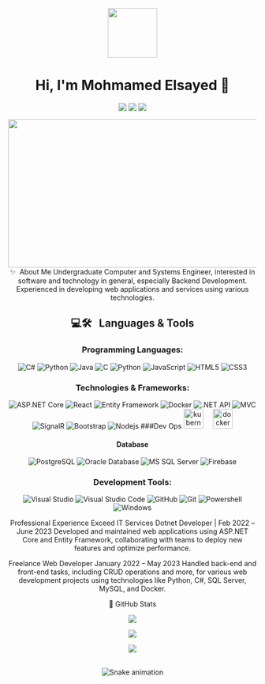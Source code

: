 <div id="header" align="center">
  <img src="https://media.giphy.com/media/M9gbBd9nbDrOTu1Mqx/giphy.gif" width="100"/>
<h1 align="center">Hi, I'm Mohmamed Elsayed 👋</h1>
<p align="center">
    <a href="https://www.linkedin.com/in/mohamed-elsayed-265328249"><img src="https://img.shields.io/badge/linkedin-%230177B5?style=flat&logo=linkedin&logoColor=white"/></a>
    <a href="https://www.facebook.com/mo.zonkol?mibextid=LQQJ4d"><img src="https://img.shields.io/badge/Facebook-%231877F2.svg?style=flat&logo=Facebook&logoColor=white"/></a>
    <a href="mo.zonkol@gmail.com"><img src="https://img.shields.io/badge/Gmail-D14836?style=flat&logo=gmail&logoColor=white"/></a>
  </p>
<div align="center">
  <img src="https://media.giphy.com/media/dWesBcTLavkZuG35MI/giphy.gif" width="600" height="300"/>
</div>    
✨  About Me
Undergraduate Computer and Systems Engineer, interested in software and technology in general, especially Backend Development. Experienced in developing web applications and services using various technologies.
  
## 💻🛠 &nbsp; Languages & Tools

### Programming Languages:
![C#](https://img.shields.io/badge/c%23-%23239120.svg?style=flat&logo=c-sharp&logoColor=white)
![Python](https://img.shields.io/badge/python-3670A0?style=flat&logo=python&logoColor=ffdd54)
![Java](http://img.shields.io/badge/-Java-5B4638?style=flat-square&logo=java&logoColor=ffffff)
![C](http://img.shields.io/badge/-C-A8B9CC?style=flat-square&logo=c&logoColor=ffffff)
![Python](http://img.shields.io/badge/-Python-3776AB?style=flat-square&logo=python&logoColor=ffffff)
![JavaScript](https://img.shields.io/badge/-JavaScript-%23F7DF1C?style=flat-square&logo=javascript&logoColor=000000&labelColor=%23F7DF1C&color=%23FFCE5A)
![HTML5](https://img.shields.io/badge/-HTML5-%23E44D27?style=flat-square&logo=html5&logoColor=ffffff)
![CSS3](https://img.shields.io/badge/-CSS3-%231572B6?style=flat-square&logo=css3)

### Technologies & Frameworks:
![ASP.NET Core](https://img.shields.io/badge/ASP.NET%20Core-5C2D91?style=flat&logo=dot-net&logoColor=white)
![React](https://img.shields.io/badge/-React-61DAFB?style=flat-square&logo=react&logoColor=ffffff)
![Entity Framework](https://img.shields.io/badge/Entity%20Framework-512BD4?style=flat&logo=dot-net&logoColor=white)
![Docker](https://img.shields.io/badge/Docker-2496ED?style=flat&logo=docker&logoColor=white)
![.NET API](https://img.shields.io/badge/.NET%20API-512BD4?style=flat&logo=dot-net&logoColor=white)
![MVC](https://img.shields.io/badge/MVC-512BD4?style=flat&logo=dot-net&logoColor=white)
![SignalR](https://img.shields.io/badge/SignalR-512BD4?style=flat&logo=dot-net&logoColor=white)
![Bootstrap](https://img.shields.io/badge/-Bootstrap-563D7C?style=flat-square&logo=Bootstrap)
![Nodejs](https://img.shields.io/badge/-Nodejs-339933?style=flat-square&logo=Node.js&logoColor=ffffff)
###Dev Ops
  <img src="https://cdn.jsdelivr.net/gh/devicons/devicon/icons/kubernetes/kubernetes-plain.svg" height="40" alt="kubernetes logo"  />
  <img width="12" />
  <img src="https://cdn.jsdelivr.net/gh/devicons/devicon/icons/docker/docker-plain-wordmark.svg" height="40" alt="docker logo"  />
#### Database
![PostgreSQL](https://img.shields.io/badge/-PostgreSQL-336791?style=flat-square&logo=postgresql)
![Oracle Database](http://img.shields.io/badge/-Oracle-DD0031?style=flat-square&logo=oracle)
![MS SQL Server](http://img.shields.io/badge/-MS%20SQL%20Server-CC2927?style=flat-square&logo=microsoft-sql-server&logoColor=ffffff)
![Firebase](https://img.shields.io/badge/-Firebase-FFCA28?style=flat-square&logo=firebase&logoColor=ffffff)

### Development Tools:
![Visual Studio](https://img.shields.io/badge/Visual%20Studio-5C2D91?style=flat&logo=visual-studio&logoColor=white)
![Visual Studio Code](https://img.shields.io/badge/Visual%20Studio%20Code-0078d7.svg?style=flat&logo=visual-studio-code&logoColor=white)
![GitHub](https://img.shields.io/badge/-GitHub-181717?style=flat-square&logo=github)
![Git](https://img.shields.io/badge/git-%23F05033.svg?style=flat&logo=git&logoColor=white)
![Powershell](http://img.shields.io/badge/-Powershell-5391FE?style=flat-square&logo=powershell&logoColor=ffffff)
![Windows](http://img.shields.io/badge/-Windows-0078D6?style=flat-square&logo=windows&logoColor=ffffff)

Professional Experience
Exceed IT Services
Dotnet Developer | Feb 2022 – June 2023
Developed and maintained web applications using ASP.NET Core and Entity Framework, collaborating with teams to deploy new features and optimize performance.

Freelance Web Developer
January 2022 – May 2023
Handled back-end and front-end tasks, including CRUD operations and more, for various web development projects using technologies like Python, C#, SQL Server, MySQL, and Docker.

🎯 GitHub Stats
<p align="center">
    <img src="https://github-readme-stats.vercel.app/api?username=Mohamedzonkol&show_icons=true&theme=dracula"/>
</p>
<p align="center">
    <img src="https://github-readme-streak-stats.herokuapp.com/?user=Mohamedzonkol&theme=dracula"/>
</p>
<p align="center">
    <img src="https://github-readme-stats.vercel.app/api/top-langs/?username=Mohamedzonkol&layout=compact&theme=dracula"/>
</p>
<br clear="both">

<img src="https://raw.githubusercontent.com/maurodesouza/maurodesouza/output/snake.svg" alt="Snake animation" />
